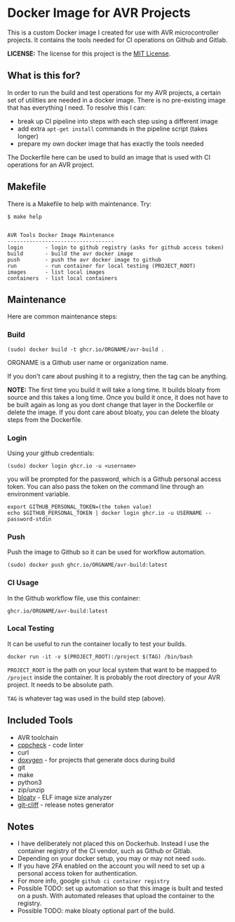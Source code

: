 Docker Image for AVR Projects
=============================

This is a custom Docker image I created for use with AVR microcontroller
projects. It contains the tools needed for CI operations on Github and Gitlab.

**LICENSE:** The license for this project is the
[MIT License](https://opensource.org/licenses/MIT).

What is this for?
-----------------

In order to run the build and test operations for my AVR projects, a
certain set of utilities are needed in a docker image. There is no pre-existing
image that has everything I need. To resolve this I can:

- break up CI pipeline into steps with each step using a different image
- add extra `apt-get install` commands in the pipeline script (takes longer)
- prepare my own docker image that has exactly the tools needed

The Dockerfile here can be used to build an image that is used with CI
operations for an AVR project.

Makefile
--------

There is a Makefile to help with maintenance. Try:

```
$ make help


AVR Tools Docker Image Maintenance
----------------------------------
login       - login to github registry (asks for github access token)
build       - build the avr docker image
push        - push the avr docker image to github
run         - run container for local testing (PROJECT_ROOT)
images      - list local images
containers  - list local containers
```

Maintenance
-----------

Here are common maintenance steps:

### Build

    (sudo) docker build -t ghcr.io/ORGNAME/avr-build .

ORGNAME is a Github user name or organization name.

If you don't care about pushing it to a registry, then the tag can be anything.

**NOTE:** The first time you build it will take a long time. It builds bloaty
from source and this takes a long time. Once you build it once, it does not
have to be built again as long as you dont change that layer in the Dockerfile
or delete the image. If you dont care about bloaty, you can delete the bloaty
steps from the Dockerfile.

### Login

Using your github credentials:

    (sudo) docker login ghcr.io -u <username>

you will be prompted for the password, which is a Github personal access
token. You can also pass the token on the command line through an environment
variable.

    export GITHUB_PERSONAL_TOKEN=(the token value)
    echo $GITHUB_PERSONAL_TOKEN | docker login ghcr.io -u USERNAME --password-stdin

### Push

Push the image to Github so it can be used for workflow automation.

    (sudo) docker push ghcr.io/ORGNAME/avr-build:latest

### CI Usage

In the Github workflow file, use this container:

    ghcr.io/ORGNAME/avr-build:latest

### Local Testing

It can be useful to run the container locally to test your builds.

    docker run -it -v $(PROJECT_ROOT):/project $(TAG) /bin/bash

`PROJECT_ROOT` is the path on your local system that want to be mapped to
`/project` inside the container. It is probably the root directory of your
AVR project. It needs to be absolute path.

`TAG` is whatever tag was used in the build step (above).

Included Tools
--------------

- AVR toolchain
- [cppcheck] - code linter
- curl
- [doxygen] - for projects that generate docs during build
- git
- make
- python3
- zip/unzip
- [bloaty] - ELF image size analyzer
- [git-cliff] - release notes generator

[cppcheck]: https://github.com/danmar/cppcheck
[doxygen]: https://www.doxygen.nl/index.html
[bloaty]: https://github.com/google/bloaty
[git-cliff]: https://github.com/orhun/git-cliff

Notes
-----

- I have deliberately not placed this on Dockerhub. Instead I use the container
  registry of the CI vendor, such as Github or Gitlab.
- Depending on your docker setup, you may or may not need `sudo`.
- If you have 2FA enabled on the account you will need to set up a personal
  access token for authentication.
- For more info, google `github ci container registry`
- Possible TODO: set up automation so that this image is built and tested on
  a push. With automated releases that upload the container to the registry.
- Possible TODO: make bloaty optional part of the build.
